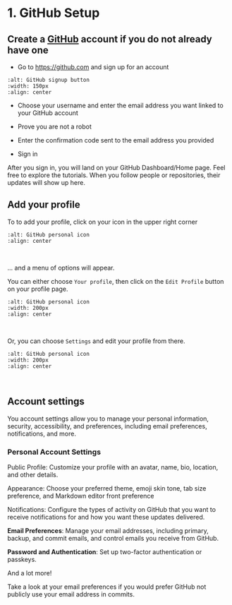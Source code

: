 # 1. GitHub Setup

## Create a [GitHub](https://github.com) account if you do not already have one

- Go to <https://github.com> and sign up for an account

```{image} images/GH_signup_button.png
:alt: GitHub signup button
:width: 150px
:align: center
```

- Choose your username and enter the email address you want linked to your GitHub account

- Prove you are not a robot

- Enter the confirmation code sent to the email address you provided

- Sign in

After you sign in, you will land on your GitHub Dashboard/Home page. Feel free to explore the tutorials. When you follow people or repositories, their updates will show up here.

## Add your profile

To to add your profile, click on your icon in the upper right corner

```{image} images/GitHub_personalicon.png
:alt: GitHub personal icon
:align: center
```

&nbsp;

... and a menu of options will appear.

You can either choose `Your profile`, then click on the `Edit Profile` button on your profile page.

```{image} images/GitHub_profile.png
:alt: GitHub personal icon
:width: 200px
:align: center
```

&nbsp;

Or, you can choose `Settings` and edit your profile from there.

```{image} images/GitHub_settings.png
:alt: GitHub personal icon
:width: 200px
:align: center
```

&nbsp;

## Account settings

You account settings allow you to manage your personal information, security, accessibility, and preferences, including email preferences, notifications, and more.

### Personal Account Settings

Public Profile: Customize your profile with an avatar, name, bio, location, and other details.

Appearance: Choose your preferred theme, emoji skin tone, tab size preference, and Markdown editor front preference

Notifications: Configure the types of activity on GitHub that you want to receive notifications for and how you want these updates delivered.

**Email Preferences**: Manage your email addresses, including primary, backup, and commit emails, and control emails you receive from GitHub.

**Password and Authentication**: Set up two-factor authentication or passkeys.

And a lot more!

Take a look at your email preferences if you would prefer GitHub not publicly use your email address in commits.
